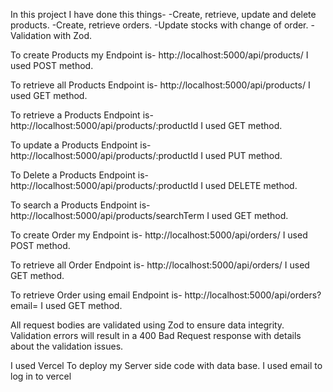 In this project I have done this things-
-Create, retrieve, update and delete products.
-Create, retrieve orders.
-Update stocks with change of order.
-Validation with Zod.

To create Products my Endpoint is- http://localhost:5000/api/products/
I used POST method.

To retrieve all Products Endpoint is- http://localhost:5000/api/products/
I used GET method.

To retrieve a Products Endpoint is- http://localhost:5000/api/products/:productId
I used GET method.

To update a Products Endpoint is- http://localhost:5000/api/products/:productId
I used PUT method.

To Delete a Products Endpoint is- http://localhost:5000/api/products/:productId
I used DELETE method.

To search a Products Endpoint is- http://localhost:5000/api/products/searchTerm
I used GET method.

To create Order my Endpoint is- http://localhost:5000/api/orders/
I used POST method.

To retrieve all Order Endpoint is- http://localhost:5000/api/orders/
I used GET method.

To retrieve Order using email Endpoint is- http://localhost:5000/api/orders?email=
I used GET method.

All request bodies are validated using Zod to ensure data integrity. Validation errors will result in a 400 Bad Request response with details about the validation issues.

I used Vercel To deploy my Server side code with data base.
I used email to log in to vercel
